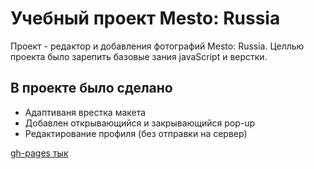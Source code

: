 # Учебный проект Mesto: Russia

Проект - редактор и добавления фотографий Mesto: Russia. Целлью проекта было зарепить базовые зания javaScript и верстки.

## В проекте было сделано 

- Адаптиваня врестка макета
- Добавлен открывающийся и закрывающийся pop-up
- Редактирование профиля (без отправки на сервер)

[gh-pages тык](https://polezhaevr.github.io/mesto/)